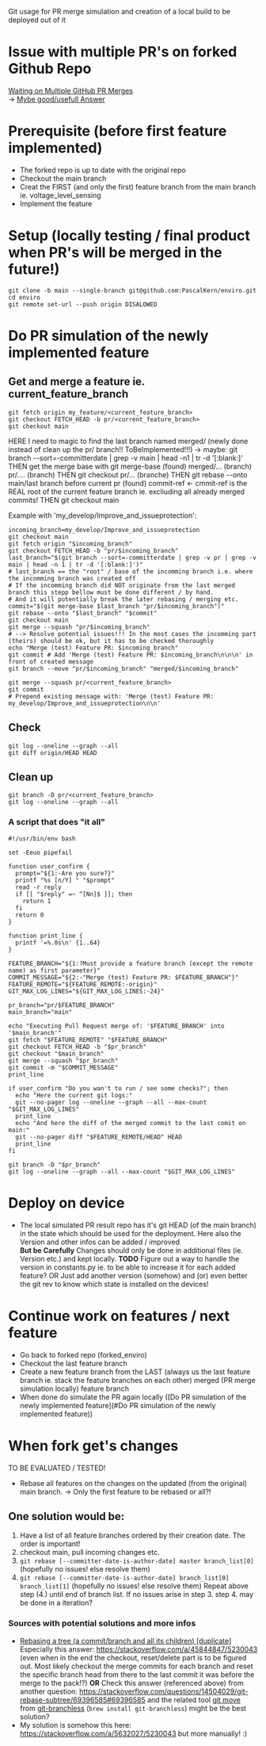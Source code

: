 Git usage for PR merge simulation and creation of a local build to be deployed out of it

# Issue with multiple PR's on forked Github Repo
[Waiting on Multiple GitHub PR Merges](https://softwareengineering.stackexchange.com/questions/378151/waiting-on-multiple-github-pr-merges)  
-> [Mybe good/usefull Answer](https://softwareengineering.stackexchange.com/a/378192/452113)



# Prerequisite (before first feature implemented)
- The forked repo is up to date with the original repo
- Checkout the main branch
- Creat the FIRST (and only the first) feature branch from the main branch ie. voltage_level_sensing
- Implement the feature

# Setup (locally testing / final product when PR's will be merged in the future!)
```shell
git clone -b main --single-branch git@github.com:PascalKern/enviro.git
cd enviro
git remote set-url --push origin DISALOWED
```

# Do PR simulation of the newly implemented feature
## Get and merge a feature ie. current_feature_branch
```shell
git fetch origin my_feature/<current_feature_branch>
git checkout FETCH_HEAD -b pr/<current_feature_branch>
git checkout main
```
HERE I need to magic to find the last branch named merged/ (newly done instead of clean up the pr/ branch!! ToBeImplemented!!!)
    -> maybe: git branch --sort=-committerdate | grep -v main | head -n1 | tr -d '[:blank:]'
THEN get the merge base with git merge-base (found) merged/... (branch) pr/.... (branch)
THEN git checkout pr/... (branche)
THEN git rebase --onto main/last branch before current pr (found) commit-ref <- cmmit-ref is the REAL root of the current feature branch ie. excliuding all already merged commits!
THEN git checkout main

Example with 'my_develop/Improve_and_issueprotection':
```shell
incoming_branch=my_develop/Improve_and_issueprotection
git checkout main
git fetch origin "$incoming_branch"
git checkout FETCH_HEAD -b "pr/$incoming_branch"
last_branch="$(git branch --sort=-committerdate | grep -v pr | grep -v main | head -n 1 | tr -d '[:blank:]')"
# last_branch == the "root" / base of the incomming branch i.e. where the incomming branch was created off
# If the incomming branch did NOT originate from the last merged branch this stepp bellow must be done different / by hand.
# And it will potentially break the later rebasing / merging etc.
commit="$(git merge-base $last_branch "pr/$incoming_branch")"
git rebase --onto "$last_branch" "$commit"
git checkout main
git merge --squash "pr/$incoming_branch"
# --> Resolve potential issues!!! In the most cases the incomming part (theirs) should be ok, but it has to be checked thoroughly
echo "Merge (test) Feature PR: $incoming_branch"
git commit # Add 'Merge (test) Feature PR: $incoming_branch\n\n\n' in front of created message
git branch --move "pr/$incoming_branch" "merged/$incoming_branch"  
```


```shell
git merge --squash pr/<current_feature_branch>
git commit
# Prepend existing message with: 'Merge (test) Feature PR: my_develop/Improve_and_issueprotection\n\n'
```

## Check
```shell
git log --oneline --graph --all
git diff origin/HEAD HEAD
```

## Clean up
```shell
git branch -D pr/<current_feature_branch>
git log --oneline --graph --all
```

### A script that does "it all"
```shell
#!/usr/bin/env bash

set -Eeuo pipefail

function user_confirm {
  prompt="${1:-Are you sure?}"
  printf "%s [n/Y] " "$prompt"
  read -r reply
  if [[ "$reply" =~ ^[Nn]$ ]]; then
    return 1
  fi
  return 0
}

function print_line {
  printf '=%.0s\n' {1..64}
}

FEATURE_BRANCH="${1:?Must provide a feature branch (except the remote name) as first parameter}"
COMMIT_MESSAGE="${2:-"Merge (test) Feature PR: $FEATURE_BRANCH"}"
FEATURE_REMOTE="${FEATURE_REMOTE:-origin}"
GIT_MAX_LOG_LINES="${GIT_MAX_LOG_LINES:-24}"

pr_branch="pr/$FEATURE_BRANCH"
main_branch="main"

echo "Executing Pull Request merge of: '$FEATURE_BRANCH' into '$main_branch'"
git fetch "$FEATURE_REMOTE" "$FEATURE_BRANCH"
git checkout FETCH_HEAD -b "$pr_branch"
git checkout "$main_branch"
git merge --squash "$pr_branch"
git commit -m "$COMMIT_MESSAGE"
print_line

if user_confirm "Do you wan't to run / see some checks?"; then
  echo "Here the current git logs:" 
  git --no-pager log --oneline --graph --all --max-count "$GIT_MAX_LOG_LINES"
  print_line
  echo "And here the diff of the merged commit to the last comit on main:"
  git --no-pager diff "$FEATURE_REMOTE/HEAD" HEAD
  print_line
fi

git branch -D "$pr_branch"
git log --oneline --graph --all --max-count "$GIT_MAX_LOG_LINES"
```


# Deploy on device
- The local simulated PR result repo has it's git HEAD (of the main branch) in the state which should be used
  for the deployment. Here also the Version and other infos can be added / improved   
  **But be Carefully** Changes should only be done in additional files (ie. Version etc.) and kept locally. 
**TODO** Figure out a way to handle the version in constants.py ie. to be able to increase it for each added feature?
OR Just add another version (somehow) and (or) even better the git rev to know which state is installed on the devices!

# Continue work on features / next feature
- Go back to forked repo (forked_enviro)
- Checkout the last feature branch
- Create a new feature branch from the LAST (always us the last feature branch ie. stack the feature 
  branches on each other) merged (PR merge simulation locally) feature branch
- When done do simulate the PR again locally ([Do PR simulation of the newly implemented feature](#Do PR simulation of the newly implemented feature))

# When fork get's changes
TO BE EVALUATED / TESTED! 
- Rebase all features on the changes on the updated (from the original) main branch.
  -> Only the first feature to be rebased or all?!

## One solution would be:
1. Have a list of all feature branches ordered by their creation date. The order is important!
2. checkout main, pull incoming changes etc.
3. `git rebase [--committer-date-is-author-date] master branch_list[0]` (hopefully no issues! else resolve them)
4. `git rebase [--committer-date-is-author-date] branch_list[0] branch_list[1]` (hopefully no issues! else resolve them)
   Repeat above step (4.) until end of branch list. If no issues arise in step 3. step 4. may be done in a iteration? 
### Sources with potential solutions and more infos
- [Rebasing a tree (a commit/branch and all its children) \[duplicate\]](https://stackoverflow.com/questions/17315285/rebasing-a-tree-a-commit-branch-and-all-its-children)
  Especially this answer: https://stackoverflow.com/a/45844847/5230043 (even when in the end the checkout, reset/delete part is to be figured out. Most 
  likely checkout the merge commits for each branch and reset the specific branch head from there to the last commit it was before the merge to the pack!?)
  **OR** Check this answer (referenced above) from another question: https://stackoverflow.com/questions/14504029/git-rebase-subtree/69396585#69396585 and the related
  tool [git move](https://github.com/arxanas/git-branchless/wiki/Command:-git-move) from [git-branchless](https://github.com/arxanas/git-branchless) (`brew install git-branchless`) might be the 
  best solution?
- My solution is somehow this here: https://stackoverflow.com/a/5632027/5230043 but more manually! :)